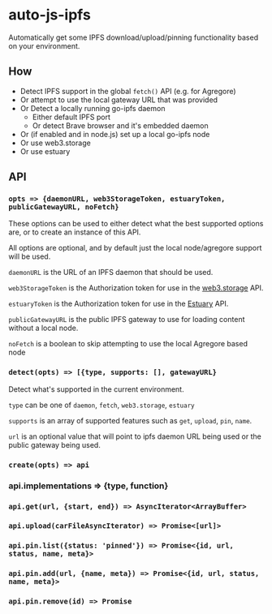 # auto-js-ipfs
Automatically get some IPFS download/upload/pinning functionality based on your environment.

## How

- Detect IPFS support in the global `fetch()` API (e.g. for Agregore)
- Or attempt to use the local gateway URL that was provided
- Or Detect a locally running go-ipfs daemon
	- Either default IPFS port
	- Or detect Brave browser and it's embedded daemon
- Or (if enabled and in node.js) set up a local go-ipfs node
- Or use web3.storage
- Or use estuary

## API

### `opts => {daemonURL, web3StorageToken, estuaryToken, publicGatewayURL, noFetch}`

These options can be used to either detect what the best supported options are, or to create an instance of this API.

All options are optional, and by default just the local node/agregore support will be used.

`daemonURL` is the URL of an IPFS daemon that should be used.

`web3StorageToken` is the Authorization token for use in the [web3.storage](https://web3.storage/) API.

`estuaryToken` is the Authorization token for use in the [Estuary](https://estuary.tech/) API.

`publicGatewayURL` is the public IPFS gateway to use for loading content without a local node.

`noFetch` is a boolean to skip attempting to use the local Agregore based node

### `detect(opts) => [{type, supports: [], gatewayURL}`

Detect what's supported in the current environment.

`type` can be one of `daemon`, `fetch`, `web3.storage`, `estuary`

`supports` is an array of supported features such as `get`, `upload`, `pin`, `name`.

`url` is an optional value that will point to ipfs daemon URL being used or the public gateway being used.

### `create(opts) => api`

### api.implementations => {type, function}

### `api.get(url, {start, end}) => AsyncIterator<ArrayBuffer>`

### `api.upload(carFileAsyncIterator) => Promise<[url]>`

### `api.pin.list({status: 'pinned'}) => Promise<{id, url, status, name, meta}>`

### `api.pin.add(url, {name, meta}) => Promise<{id, url, status, name, meta}>`

### `api.pin.remove(id) => Promise`
